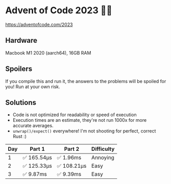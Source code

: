 # Advent of Code 2023 🎄🦀

<https://adventofcode.com/2023>

## Hardware

Macbook M1 2020 (aarch64), 16GB RAM

## Spoilers

If you compile this and run it, the answers to the problems will be spoiled
for you! Run at your own risk.

## Solutions

- Code is not optimized for readability or speed of execution
- Execution times are an estimate, they're not run 1000x for more accurate averages.
- `unwrap()/expect()` everywhere! I'm not shooting for perfect, correct Rust :)

| Day | Part 1 | Part 2 | Difficulty |
|---|---|---| --- |
| 1 | ✅ 165.54µs | ✅ 1.96ms | Annoying |
| 2 | ✅ 125.33µs | ✅ 108.21µs | Easy |
| 3 | ✅ 9.87ms | ✅ 9.39ms | Easy |
